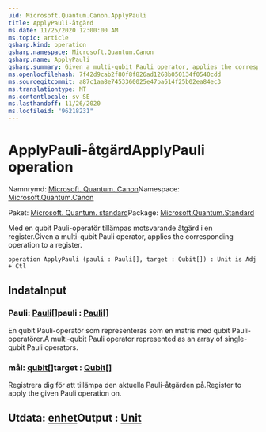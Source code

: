 ```yaml
---
uid: Microsoft.Quantum.Canon.ApplyPauli
title: ApplyPauli-åtgärd
ms.date: 11/25/2020 12:00:00 AM
ms.topic: article
qsharp.kind: operation
qsharp.namespace: Microsoft.Quantum.Canon
qsharp.name: ApplyPauli
qsharp.summary: Given a multi-qubit Pauli operator, applies the corresponding operation to a register.
ms.openlocfilehash: 7f42d9cab2f80f8f826ad1268b050134f0540cdd
ms.sourcegitcommit: a87c1aa8e7453360025e47ba614f25b02ea84ec3
ms.translationtype: MT
ms.contentlocale: sv-SE
ms.lasthandoff: 11/26/2020
ms.locfileid: "96218231"
---
```

# <a name="applypauli-operation"></a><span data-ttu-id="53677-102">ApplyPauli-åtgärd</span><span class="sxs-lookup"><span data-stu-id="53677-102">ApplyPauli operation</span></span>

<span data-ttu-id="53677-103">Namnrymd: [Microsoft. Quantum. Canon](xref:Microsoft.Quantum.Canon)</span><span class="sxs-lookup"><span data-stu-id="53677-103">Namespace: [Microsoft.Quantum.Canon](xref:Microsoft.Quantum.Canon)</span></span>

<span data-ttu-id="53677-104">Paket: [Microsoft. Quantum. standard](https://nuget.org/packages/Microsoft.Quantum.Standard)</span><span class="sxs-lookup"><span data-stu-id="53677-104">Package: [Microsoft.Quantum.Standard](https://nuget.org/packages/Microsoft.Quantum.Standard)</span></span>


<span data-ttu-id="53677-105">Med en qubit Pauli-operatör tillämpas motsvarande åtgärd i en register.</span><span class="sxs-lookup"><span data-stu-id="53677-105">Given a multi-qubit Pauli operator, applies the corresponding operation to a register.</span></span>

```qsharp
operation ApplyPauli (pauli : Pauli[], target : Qubit[]) : Unit is Adj + Ctl
```


## <a name="input"></a><span data-ttu-id="53677-106">Indata</span><span class="sxs-lookup"><span data-stu-id="53677-106">Input</span></span>

### <a name="pauli--pauli"></a><span data-ttu-id="53677-107">Pauli: [Pauli](xref:microsoft.quantum.lang-ref.pauli)[]</span><span class="sxs-lookup"><span data-stu-id="53677-107">pauli : [Pauli](xref:microsoft.quantum.lang-ref.pauli)[]</span></span>

<span data-ttu-id="53677-108">En qubit Pauli-operatör som representeras som en matris med qubit Pauli-operatörer.</span><span class="sxs-lookup"><span data-stu-id="53677-108">A multi-qubit Pauli operator represented as an array of single-qubit Pauli operators.</span></span>


### <a name="target--qubit"></a><span data-ttu-id="53677-109">mål: [qubit](xref:microsoft.quantum.lang-ref.qubit)[]</span><span class="sxs-lookup"><span data-stu-id="53677-109">target : [Qubit](xref:microsoft.quantum.lang-ref.qubit)[]</span></span>

<span data-ttu-id="53677-110">Registrera dig för att tillämpa den aktuella Pauli-åtgärden på.</span><span class="sxs-lookup"><span data-stu-id="53677-110">Register to apply the given Pauli operation on.</span></span>



## <a name="output--unit"></a><span data-ttu-id="53677-111">Utdata: [enhet](xref:microsoft.quantum.lang-ref.unit)</span><span class="sxs-lookup"><span data-stu-id="53677-111">Output : [Unit](xref:microsoft.quantum.lang-ref.unit)</span></span>

